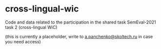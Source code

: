 # cross-lingual-wic
Code and data related to the participation in the shared task SemEval-2021 task 2 (cross-lingual WiC)

(this is currently a placeholder, write to a.panchenko@skoltech.ru in case you need access)

